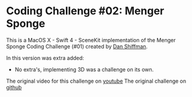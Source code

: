 # Coding Challenge #02: Menger Sponge

This is a MacOS X - Swift 4 - SceneKit implementation of the Menger Sponge Coding Challenge (#01) created by [Dan Shiffman](http://shiffman.net/).

In this version was extra added:

- No extra's, implementing 3D was a challenge on its own.

The original video for this challenge on [youtube](https://www.youtube.com/watch?v=LG8ZK-rRkXo)
The original challenge on [github](http://codingtrain.github.io/Rainbow-Code/CodingChallenges/02-mengersponge.html)
